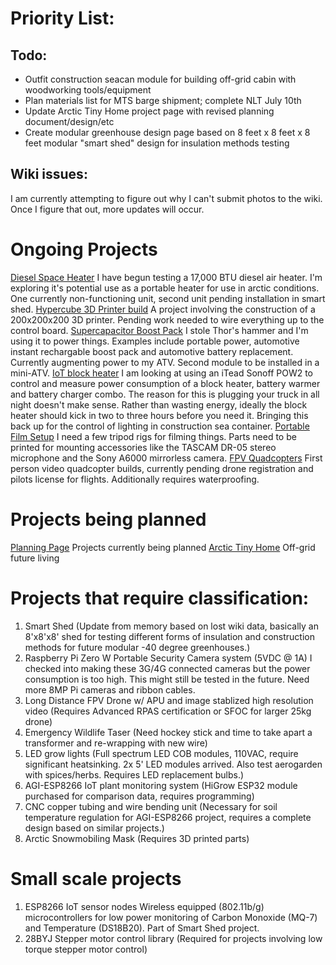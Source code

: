 <!-- TITLE: Home -->
<!-- SUBTITLE: Project Listing -->


# Priority List:
## Todo:
- Outfit construction seacan module for building off-grid cabin with woodworking tools/equipment
- Plan materials list for MTS barge shipment; complete NLT July 10th
- Update Arctic Tiny Home project page with revised planning document/design/etc
- Create modular greenhouse design page based on 8 feet x 8 feet x 8 feet modular "smart shed" design for insulation methods testing
## Wiki issues:
I am currently attempting to figure out why I can't submit photos to the wiki. Once I figure that out, more updates will occur.
# Ongoing Projects
[Diesel Space Heater](http://wiki.arctichominid.ca/diesel-space-heater)
   I have begun testing a 17,000 BTU diesel air heater. I'm exploring it's potential use as a portable heater for use in arctic conditions. One currently non-functioning unit, second unit pending installation in smart shed.
[Hypercube 3D Printer build](http://wiki.arctichominid.ca/hypercube)
   A project involving the construction of a 200x200x200 3D printer. Pending work needed to wire everything up to the control board.
[Supercapacitor Boost Pack](http://wiki.arctichominid.ca/supercapacitor-boost-pack)
   I stole Thor's hammer and I'm using it to power things. Examples include portable power, automotive instant rechargable boost pack and automotive battery replacement. Currently augmenting power to my ATV. Second module to be installed in a mini-ATV.
[IoT block heater](http://wiki.arctichominid.ca/io-t-block-heater)
   I am looking at using an iTead Sonoff POW2 to control and measure power consumption of a block heater, battery warmer and battery charger combo. The reason for this is plugging your truck in all night doesn't make sense. Rather than wasting energy, ideally the block heater should kick in two to three hours before you need it. Bringing this back up for the control of lighting in construction sea container.
[Portable Film Setup](http://wiki.arctichominid.ca/portable-film-setup)
   I need a few tripod rigs for filming things. Parts need to be printed for mounting accessories like the TASCAM DR-05 stereo microphone and the Sony A6000 mirrorless camera.
[FPV Quadcopters](http://wiki.arctichominid.ca/fpv-quadcopters)
   First person video quadcopter builds, currently pending drone registration and pilots license for flights. Additionally requires waterproofing.
# Projects being planned
[Planning Page](http://wiki.arctichominid.ca/planning)
   Projects currently being planned
[Arctic Tiny Home](http://wiki.arctichominid.ca/tinyhome)
   Off-grid future living	 
# Projects that require classification:
1. Smart Shed (Update from memory based on lost wiki data, basically an 8'x8'x8' shed for testing different forms of insulation and construction methods for future modular -40 degree greenhouses.)
2. Raspberry Pi Zero W Portable Security Camera system (5VDC @ 1A)
    I checked into making these 3G/4G connected cameras but the power consumption is too high. This might still be tested in the future. Need more 8MP Pi cameras and ribbon cables.
3. Long Distance FPV Drone w/ APU and image stablized high resolution video (Requires Advanced RPAS certification or SFOC for larger 25kg drone)
4. Emergency Wildlife Taser (Need hockey stick and time to take apart a transformer and re-wrapping with new wire)
5. LED grow lights (Full spectrum LED COB modules, 110VAC, require significant heatsinking. 2x 5' LED modules arrived. Also test aerogarden with spices/herbs. Requires LED replacement bulbs.)
6. AGI-ESP8266 IoT plant monitoring system (HiGrow ESP32 module purchased for comparison data, requires programming)
7. CNC copper tubing and wire bending unit (Necessary for soil temperature regulation for AGI-ESP8266 project, requires a complete design based on similar projects.)
8. Arctic Snowmobiling Mask (Requires 3D printed parts)
# Small scale projects
1. ESP8266 IoT sensor nodes
    Wireless equipped (802.11b/g) microcontrollers for low power monitoring of Carbon Monoxide (MQ-7) and Temperature (DS18B20). Part of Smart Shed project.
2. 28BYJ Stepper motor control library (Required for projects involving low torque stepper motor control)